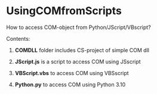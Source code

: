 # UsingCOMfromScripts
How to access COM-object from Python/JScript/VBscript?

Contents:
1. **COMDLL** folder includes CS-project of simple COM dll 

2. **JScript.js** is a script to access COM using JSscript

3. **VBScript.vbs** to access COM using VBSscript

4. **Python.py** to access COM using Python 3.10

